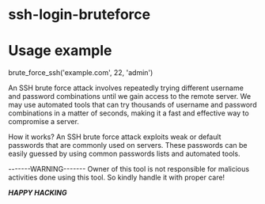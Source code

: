 # ssh-login-bruteforce
# Usage example
brute_force_ssh('example.com', 22, 'admin')

An SSH brute force attack involves repeatedly
trying different username and password combinations
until we gain access to the remote server.
We may use automated tools that can try thousands of
username and password combinations in a matter of seconds,
making it a fast and effective way to compromise a server.

How it works?
An SSH brute force attack exploits weak or default passwords
that are commonly used on servers. These passwords
can be easily guessed by using common passwords lists and
automated tools.

-------WARNING-------
Owner of this tool is not responsible for
malicious activities done using this tool.
So kindly handle it with proper care!

*******HAPPY HACKING*******
